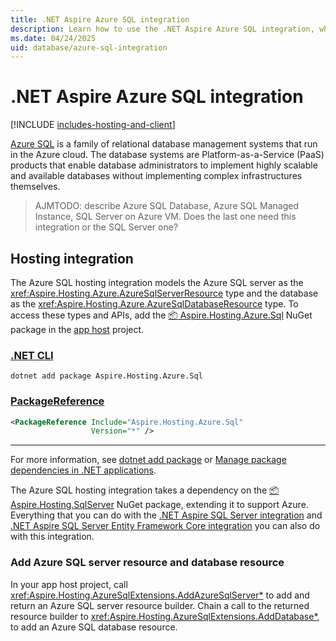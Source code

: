 ```yaml
---
title: .NET Aspire Azure SQL integration
description: Learn how to use the .NET Aspire Azure SQL integration, which includes both hosting and client integrations.
ms.date: 04/24/2025
uid: database/azure-sql-integration
---
```


# .NET Aspire Azure SQL integration

[!INCLUDE [includes-hosting-and-client](../includes/includes-hosting-and-client.md)]

[Azure SQL](https://azure.microsoft.com/products/azure-sql) is a family of relational database management systems that run in the Azure cloud. The database systems are Platform-as-a-Service (PaaS) products that enable database administrators to implement highly scalable and available databases without implementing complex infrastructures themselves.

> AJMTODO: describe Azure SQL Database, Azure SQL Managed Instance, SQL Server on Azure VM. Does the last one need this integration or the SQL Server one?

## Hosting integration

The Azure SQL hosting integration models the Azure SQL server as the <xref:Aspire.Hosting.Azure.AzureSqlServerResource> type and the database as the <xref:Aspire.Hosting.Azure.AzureSqlDatabaseResource> type. To access these types and APIs, add the [📦 Aspire.Hosting.Azure.Sql](https://www.nuget.org/packages/Aspire.Hosting.Azure.Sql) NuGet package in the [app host](xref:dotnet/aspire/app-host) project.

### [.NET CLI](#tab/dotnet-cli)

```dotnetcli
dotnet add package Aspire.Hosting.Azure.Sql
```

### [PackageReference](#tab/package-reference)

```xml
<PackageReference Include="Aspire.Hosting.Azure.Sql"
                  Version="*" />
```

---

For more information, see [dotnet add package](/dotnet/core/tools/dotnet-add-package) or [Manage package dependencies in .NET applications](/dotnet/core/tools/dependencies).

The Azure SQL hosting integration takes a dependency on the [📦 Aspire.Hosting.SqlServer](https://www.nuget.org/packages/Aspire.Hosting.SqlServer/) NuGet package, extending it to support Azure. Everything that you can do with the [.NET Aspire SQL Server integration](sql-server-integration.md) and [.NET Aspire SQL Server Entity Framework Core integration](sql-server-entity-framework-integration.md) you can also do with this integration.

### Add Azure SQL server resource and database resource

In your app host project, call <xref:Aspire.Hosting.AzureSqlExtensions.AddAzureSqlServer*> to add and return an Azure SQL server resource builder. Chain a call to the returned resource builder to <xref:Aspire.Hosting.AzureSqlExtensions.AddDatabase*>, to add an Azure SQL database resource.



